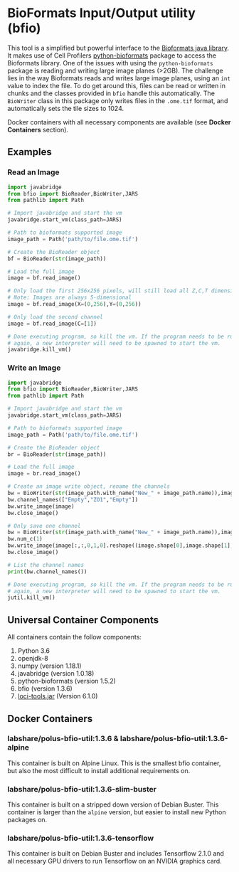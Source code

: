 # **B**io**F**ormats **I**nput/**O**utput utility (bfio)

This tool is a simplified but powerful interface to the [Bioformats java library](https://www.openmicroscopy.org/bio-formats/). It makes use of Cell Profilers [python-bioformats](https://github.com/CellProfiler/python-bioformats) package to access the Bioformats library. One of the issues with using the `python-bioformats` package is reading and writing large image planes (>2GB). The challenge lies in the way Bioformats reads and writes large image planes, using an `int` value to index the file. To do get around this, files can be read or written in chunks and the classes provided in `bfio` handle this automatically. The `BioWriter` class in this package only writes files in the `.ome.tif` format, and automatically sets the tile sizes to 1024.

Docker containers with all necessary components are available (see **Docker Containers** section).

## Examples

### Read an Image

```python
import javabridge
from bfio import BioReader,BioWriter,JARS
from pathlib import Path

# Import javabridge and start the vm
javabridge.start_vm(class_path=JARS)

# Path to bioformats supported image
image_path = Path('path/to/file.ome.tif')

# Create the BioReader object
bf = BioReader(str(image_path))

# Load the full image
image = bf.read_image()

# Only load the first 256x256 pixels, will still load all Z,C,T dimensions
# Note: Images are always 5-dimensional
image = bf.read_image(X=(0,256),Y=(0,256))

# Only load the second channel
image = bf.read_image(C=[1])

# Done executing program, so kill the vm. If the program needs to be run
# again, a new interpreter will need to be spawned to start the vm.
javabridge.kill_vm()
```

### Write an Image

```python
import javabridge
from bfio import BioReader,BioWriter,JARS
from pathlib import Path

# Import javabridge and start the vm
javabridge.start_vm(class_path=JARS)

# Path to bioformats supported image
image_path = Path('path/to/file.ome.tif')

# Create the BioReader object
br = BioReader(str(image_path))

# Load the full image
image = br.read_image()

# Create an image write object, rename the channels
bw = BioWriter(str(image_path.with_name("New_" + image_path.name)),image=image)
bw.channel_names(["Empty","ZO1","Empty"])
bw.write_image(image)
bw.close_image()

# Only save one channel
bw = BioWriter(str(image_path.with_name("New_" + image_path.name)),image=image)
bw.num_c(1)
bw.write_image(image[:,:,0,1,0].reshape((image.shape[0],image.shape[1],1,1,1)))
bw.close_image()

# List the channel names
print(bw.channel_names())

# Done executing program, so kill the vm. If the program needs to be run
# again, a new interpreter will need to be spawned to start the vm.
jutil.kill_vm()
```

## Universal Container Components

All containers contain the follow components:
1. Python 3.6
2. openjdk-8
3. numpy (version 1.18.1)
4. javabridge (version 1.0.18)
5. python-bioformats (version 1.5.2)
6. bfio (version 1.3.6)
7. [loci-tools.jar](https://downloads.openmicroscopy.org/bio-formats/6.1.0/artifacts/) (Version 6.1.0)

## Docker Containers

### labshare/polus-bfio-util:1.3.6 & labshare/polus-bfio-util:1.3.6-alpine

This container is built on Alpine Linux. This is the smallest bfio container, but also the most difficult to install additional requirements on.

### labshare/polus-bfio-util:1.3.6-slim-buster

This container is built on a stripped down version of Debian Buster. This container is larger than the `alpine` version, but easier to install new Python packages on.

### labshare/polus-bfio-util:1.3.6-tensorflow

This container is built on Debian Buster and includes Tensorflow 2.1.0 and all necessary GPU drivers to run Tensorflow on an NVIDIA graphics card.